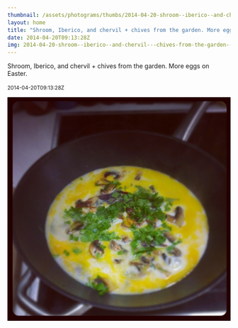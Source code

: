 ```yaml
---
thumbnail: /assets/photograms/thumbs/2014-04-20-shroom--iberico--and-chervil---chives-from-the-garden--more-eggs-on-easter-.png
layout: home
title: "Shroom, Iberico, and chervil + chives from the garden. More eggs on Easter."
date: 2014-04-20T09:13:28Z
img: 2014-04-20-shroom--iberico--and-chervil---chives-from-the-garden--more-eggs-on-easter-.jpg
---
```


Shroom, Iberico, and chervil + chives from the garden. More eggs on Easter.

<small>2014-04-20T09:13:28Z</small>

![Shroom, Iberico, and chervil + chives from the garden. More eggs on Easter.](/assets/photograms/original/2014-04-20-shroom--iberico--and-chervil---chives-from-the-garden--more-eggs-on-easter-.jpg)
